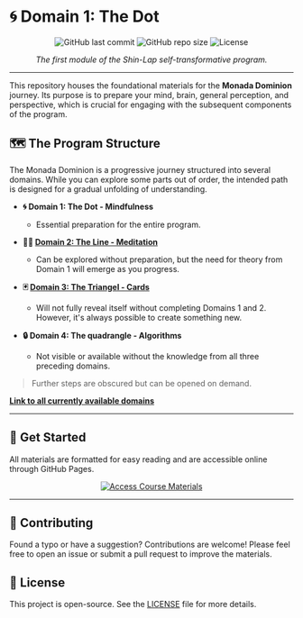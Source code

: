 # 🌀 Domain 1: The Dot

<p align="center">
  <img src="https://img.shields.io/github/last-commit/monada-dominion/domain_1?style=for-the-badge" alt="GitHub last commit">
  <img src="https://img.shields.io/github/repo-size/monada-dominion/domain_1?style=for-the-badge" alt="GitHub repo size">
  <img src="https://img.shields.io/github/license/monada-dominion/domain_1?style=for-the-badge" alt="License">
</p>

<p align="center">
  <em>The first module of the Shin-Lap self-transformative program.</em>
</p>

---

This repository houses the foundational materials for the **Monada Dominion** journey. Its purpose is to prepare your mind, brain, general perception, and perspective, which is crucial for engaging with the subsequent components of the program.

## 🗺️ The Program Structure

The Monada Dominion is a progressive journey structured into several domains. While you can explore some parts out of order, the intended path is designed for a gradual unfolding of understanding.

*   **🌀 Domain 1: The Dot - Mindfulness**
    *   Essential preparation for the entire program.

*   **🧘‍♂️ <a href="https://github.com/Monada-Dominion/domain_2">Domain 2: The Line - Meditation</a>**
    *   Can be explored without preparation, but the need for theory from Domain 1 will emerge as you progress.

*   **🃏 <a href="https://github.com/Monada-Dominion/domain_3">Domain 3: The Triangel - Cards</a>**
    *   Will not fully reveal itself without completing Domains 1 and 2. However, it's always possible to create something new.

*   **🔒 Domain 4: The quadrangle - Algorithms**
    *   Not visible or available without the knowledge from all three preceding domains.

> Further steps are obscured but can be opened on demand.

**<a href="https://github.com/Monada-Dominion/domain_3">Link to all currently available domains</a>**

---

## 🚀 Get Started

All materials are formatted for easy reading and are accessible online through GitHub Pages.

<p align="center">
  <a href="https://monada-dominion.github.io/domain_1/index.html">
    <img src="https://img.shields.io/badge/►_Start_the_Course-000000?style=for-the-badge&logo=github&logoColor=white" alt="Access Course Materials">
  </a>
</p>

---

## 🙌 Contributing

Found a typo or have a suggestion? Contributions are welcome! Please feel free to open an issue or submit a pull request to improve the materials.

## 📄 License

This project is open-source. See the [LICENSE](LICENSE) file for more details.
